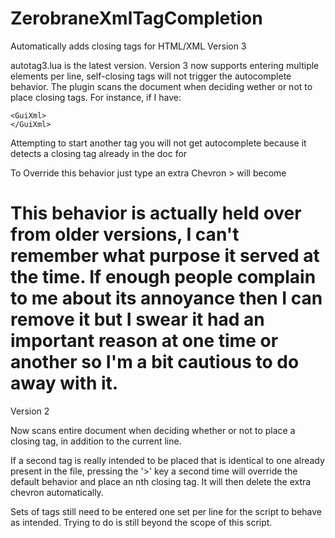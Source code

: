 # ZerobraneXmlTagCompletion
Automatically adds closing tags for HTML/XML
Version 3

autotag3.lua is the latest version. Version 3 now supports entering multiple elements per line, self-closing tags will not trigger the autocomplete behavior. The plugin scans the document when deciding wether or not to place closing tags. For instance, if I have:

```
<GuiXml>
</GuiXml>
```
Attempting to start another <GuiXml> tag you will not get autocomplete because it detects a closing tag already in the doc for <GuiXml>

To Override this behavior just type an extra Chevron <GuiXml>> will become <GuiXml></GuiXml>

This behavior is actually held over from older versions, I can't remember what purpose it served at the time. If enough people complain to me about its annoyance then I can remove it but I swear it had an important reason at one time or another so I'm a bit cautious to do away with it.
=====================================================================================================
Version 2

Now scans entire document when deciding whether or not to place a closing tag, in addition to the current line.

If a second tag is really intended to be placed that is identical to one already present in the file, pressing the '>' key a second time will override the default behavior and place an nth closing tag. It will then delete the extra chevron automatically.

Sets of tags still need to be entered one set per line for the script to behave as intended. Trying to do <tag1><tag2></tag2></tag1> is still beyond the scope of this script.
